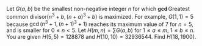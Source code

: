 Let $G(a, b)$ be the smallest non-negative integer $n$ for which $\operatorname{\mathbf{gcd}}$Greatest common divisor$(n^3 + b, (n + a)^3 + b)$ is maximized.
For example, $G(1, 1) = 5$ because $\gcd(n^3 + 1, (n + 1)^3 + 1)$ reaches its maximum value of $7$ for $n = 5$, and is smaller for $0 \le n \lt 5$.
Let $H(m, n) = \sum G(a, b)$ for $1 \le a \le m$, $1 \le b \le n$.
You are given $H(5, 5) = 128878$ and $H(10, 10) = 32936544$.
Find $H(18, 1900)$.